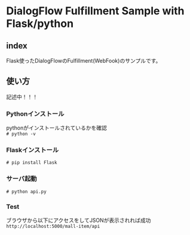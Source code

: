 # DialogFlow Fulfillment Sample with Flask/python

## index
Flask使ったDialogFlowのFulfillment(WebFook)のサンプルです。

## 使い方
記述中！！！
### Pythonインストール
pythonがインストールされているかを確認  
`# python -v`
### Flaskインストール
`# pip install Flask`
### サーバ起動
`# python api.py`
### Test
ブラウザから以下にアクセスをしてJSONが表示されれば成功  
`http://localhost:5000/mall-item/api`
